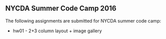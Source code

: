 ## NYCDA Summer Code Camp 2016

The following assignments are submitted for NYCDA summer code camp:

* hw01 - 2+3 column layout + image gallery